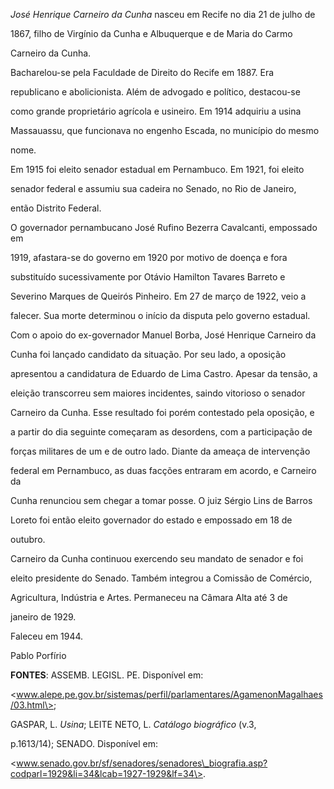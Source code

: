 

*José Henrique Carneiro da Cunha* nasceu em Recife no dia 21 de julho de

1867, filho de Virgínio da Cunha e Albuquerque e de Maria do Carmo

Carneiro da Cunha.



Bacharelou-se pela Faculdade de Direito do Recife em 1887. Era

republicano e abolicionista. Além de advogado e político, destacou-se

como grande proprietário agrícola e usineiro. Em 1914 adquiriu a usina

Massauassu, que funcionava no engenho Escada, no município do mesmo

nome.



Em 1915 foi eleito senador estadual em Pernambuco. Em 1921, foi eleito

senador federal e assumiu sua cadeira no Senado, no Rio de Janeiro,

então Distrito Federal.



O governador pernambucano José Rufino Bezerra Cavalcanti, empossado em

1919, afastara-se do governo em 1920 por motivo de doença e fora

substituído sucessivamente por Otávio Hamilton Tavares Barreto e

Severino Marques de Queirós Pinheiro. Em 27 de março de 1922, veio a

falecer. Sua morte determinou o início da disputa pelo governo estadual.

Com o apoio do ex-governador Manuel Borba, José Henrique Carneiro da

Cunha foi lançado candidato da situação. Por seu lado, a oposição

apresentou a candidatura de Eduardo de Lima Castro. Apesar da tensão, a

eleição transcorreu sem maiores incidentes, saindo vitorioso o senador

Carneiro da Cunha. Esse resultado foi porém contestado pela oposição, e

a partir do dia seguinte começaram as desordens, com a participação de

forças militares de um e de outro lado. Diante da ameaça de intervenção

federal em Pernambuco, as duas facções entraram em acordo, e Carneiro da

Cunha renunciou sem chegar a tomar posse. O juiz Sérgio Lins de Barros

Loreto foi então eleito governador do estado e empossado em 18 de

outubro.



Carneiro da Cunha continuou exercendo seu mandato de senador e foi

eleito presidente do Senado. Também integrou a Comissão de Comércio,

Agricultura, Indústria e Artes. Permaneceu na Câmara Alta até 3 de

janeiro de 1929.



Faleceu em 1944.



Pablo Porfírio



**FONTES**: ASSEMB. LEGISL. PE. Disponível em:

\<www.alepe.pe.gov.br/sistemas/perfil/parlamentares/AgamenonMagalhaes/03.html\>;

GASPAR, L. *Usina*; LEITE NETO, L. *Catálogo biográfico* (v.3,

p.1613/14); SENADO. Disponível em:

\<www.senado.gov.br/sf/senadores/senadores\_biografia.asp?codparl=1929&li=34&lcab=1927-1929&lf=34\>.

